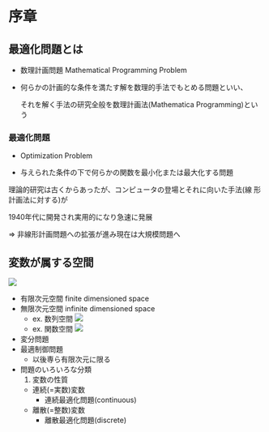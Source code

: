 # 序章  

## 最適化問題とは  

- 数理計画問題 Mathematical Programming Problem  

- 何らかの計画的な条件を満たす解を数理的手法でもとめる問題といい、  

  それを解く手法の研究全般を数理計画法(Mathematica Programming)という  
  

### 最適化問題  

- Optimization Problem  

- 与えられた条件の下で何らかの関数を最小化または最大化する問題  

理論的研究は古くからあったが、コンピュータの登場とそれに向いた手法(線
形計画法に対する)が  

1940年代に開発され実用的になり急速に発展  

=> 非線形計画問題への拡張が進み現在は大規模問題へ  
  
## 変数が属する空間  

<img src="https://latex.codecogs.com/gif.latex?%5Cdpi%7B150%7D%20%5C%5Cboldsymbol%7Bx%7D%20%3D%20%28x_1%2C%20x_2%2C%20...%2C%20x_n%29">  

- 有限次元空間 finite dimensioned space  
- 無限次元空間 infinite dimensioned space  
  - ex. 数列空間 <img src="https://latex.codecogs.com/gif.latex?%5Cdpi%7B150%7D%20%5Cboldsymbol%7Bx%7D%20%3D%20%28x_1%2C%20x_2%2C%20...%2C%20%20%20x_n%2C%20...%29%20%3D%20%28x_n%29_%7Bn%5Cin%7B%5C%5Cboldsymbol%7BN%7D%7D%7D">  
  - ex. 関数空間 <img src="https://latex.codecogs.com/gif.latex?%5Cdpi%7B150%7D%20%20%5Cboldsymbol%7Bx%7D%20%3D%20f%2C%20g%2C%20h%2C%20...%20%20">
- 変分問題  
- 最適制御問題  
  - 以後専ら有限次元に限る  
- 問題のいろいろな分類  
  1. 変数の性質  
    - 連続(=実数)変数  
      - 連続最適化問題(continuous)  
    - 離散(=整数)変数  
      - 離散最適化問題(discrete)  
